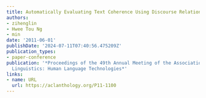 ```yaml
---
title: Automatically Evaluating Text Coherence Using Discourse Relations
authors:
- zihenglin
- Hwee Tou Ng
- min
date: '2011-06-01'
publishDate: '2024-07-11T07:40:56.475209Z'
publication_types:
- paper-conference
publication: '*Proceedings of the 49th Annual Meeting of the Association for Computational
  Linguistics: Human Language Technologies*'
links:
- name: URL
  url: https://aclanthology.org/P11-1100
---
```

